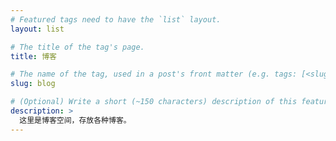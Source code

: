 ```yaml
---
# Featured tags need to have the `list` layout.
layout: list

# The title of the tag's page.
title: 博客

# The name of the tag, used in a post's front matter (e.g. tags: [<slug>]).
slug: blog

# (Optional) Write a short (~150 characters) description of this featured tag.
description: >
  这里是博客空间，存放各种博客。
---
```

